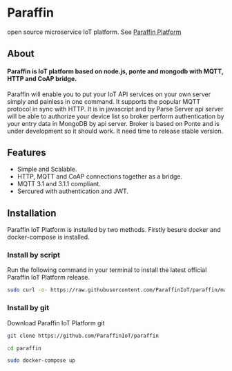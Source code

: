 # Paraffin
open source microservice IoT platform. See [Paraffin Platform](https://paraffiniot.github.io)


## About


#### Paraffin is IoT platform based on node.js, ponte and mongodb with MQTT, HTTP and CoAP bridge.

Paraffin will enable you to put your IoT API services on your own server simply and painless in one command. It supports the popular MQTT protocol in sync with HTTP. It is in javascript and by Parse Server api server will be able to authorize your device list so broker perform authentication by your entry data in MongoDB by api server.
Broker is based on Ponte and is under development so it should work. It need time to release stable version.


## Features

* Simple and Scalable.
* HTTP, MQTT and CoAP connections together as a bridge.
* MQTT 3.1 and 3.1.1 compliant.
* Sercured with authentication and JWT.


## Installation
Paraffin IoT Platform is installed by two methods. Firstly besure docker and docker-compose is installed.

### Install by script
Run the following command in your terminal to install the latest official Paraffin IoT Platform release.

```bash
sudo curl -o- https://raw.githubusercontent.com/ParaffinIoT/paraffin/master/install.sh | bash
```

### Install by git
Download Paraffin IoT Platform git

```bash
git clone https://github.com/ParaffinIoT/paraffin

cd paraffin

sudo docker-compose up
```

